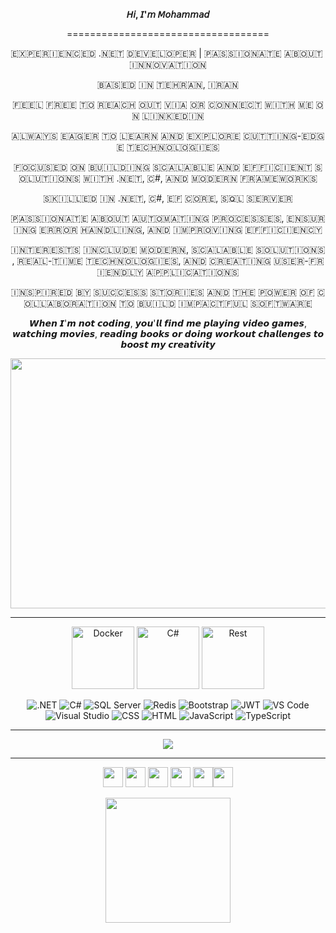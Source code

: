 <p align="center" text-size="20px"><b>𝘏𝘪, 𝘐'𝘮 𝘔𝘰𝘩𝘢𝘮𝘮𝘢𝘥 </b></p>

<p align="center">===================================</p>

<p align="center"> ​🇪​​🇽​​🇵​​🇪​​🇷​​🇮​​🇪​​🇳​​🇨​​🇪​​🇩​ .​🇳​​🇪​​🇹​ ​🇩​​🇪​​🇻​​🇪​​🇱​​🇴​​🇵​​🇪​​🇷​ | ​🇵​​🇦​​🇸​​🇸​​🇮​​🇴​​🇳​​🇦​​🇹​​🇪​ ​🇦​​🇧​​🇴​​🇺​​🇹​ ​🇮​​🇳​​🇳​​🇴​​🇻​​🇦​​🇹​​🇮​​🇴​​🇳​  </p>

<p align="center"> ​🇧​​🇦​​🇸​​🇪​​🇩​ ​🇮​​🇳​ ​🇹​​🇪​​🇭​​🇷​​🇦​​🇳​, ​🇮​​🇷​​🇦​​🇳​  </p>

<p align="center"> ​🇫​​🇪​​🇪​​🇱​ ​🇫​​🇷​​🇪​​🇪​ ​🇹​​🇴​ ​🇷​​🇪​​🇦​​🇨​​🇭​ ​🇴​​🇺​​🇹​ ​🇻​​🇮​​🇦​ ​🇴​​🇷​ ​🇨​​🇴​​🇳​​🇳​​🇪​​🇨​​🇹​ ​🇼​​🇮​​🇹​​🇭​ ​🇲​​🇪​ ​🇴​​🇳​ ​🇱​​🇮​​🇳​​🇰​​🇪​​🇩​​🇮​​🇳​  </p>

<p align="center"> ​🇦​​🇱​​🇼​​🇦​​🇾​​🇸​ ​🇪​​🇦​​🇬​​🇪​​🇷​ ​🇹​​🇴​ ​🇱​​🇪​​🇦​​🇷​​🇳​ ​🇦​​🇳​​🇩​ ​🇪​​🇽​​🇵​​🇱​​🇴​​🇷​​🇪​ ​🇨​​🇺​​🇹​​🇹​​🇮​​🇳​​🇬​-​🇪​​🇩​​🇬​​🇪​ ​🇹​​🇪​​🇨​​🇭​​🇳​​🇴​​🇱​​🇴​​🇬​​🇮​​🇪​​🇸​  </p>

<p align="center"> ​🇫​​🇴​​🇨​​🇺​​🇸​​🇪​​🇩​ ​🇴​​🇳​ ​🇧​​🇺​​🇮​​🇱​​🇩​​🇮​​🇳​​🇬​ ​🇸​​🇨​​🇦​​🇱​​🇦​​🇧​​🇱​​🇪​ ​🇦​​🇳​​🇩​ ​🇪​​🇫​​🇫​​🇮​​🇨​​🇮​​🇪​​🇳​​🇹​ ​🇸​​🇴​​🇱​​🇺​​🇹​​🇮​​🇴​​🇳​​🇸​ ​🇼​​🇮​​🇹​​🇭​ .​🇳​​🇪​​🇹​, ​🇨​#, ​🇦​​🇳​​🇩​ ​🇲​​🇴​​🇩​​🇪​​🇷​​🇳​ ​🇫​​🇷​​🇦​​🇲​​🇪​​🇼​​🇴​​🇷​​🇰​​🇸​  </p>

<p align="center"> ​🇸​​🇰​​🇮​​🇱​​🇱​​🇪​​🇩​ ​🇮​​🇳​ .​🇳​​🇪​​🇹​, ​🇨​#, ​🇪​​🇫​ ​🇨​​🇴​​🇷​​🇪​, ​🇸​​🇶​​🇱​ ​🇸​​🇪​​🇷​​🇻​​🇪​​🇷​  </p>

<p align="center"> ​🇵​​🇦​​🇸​​🇸​​🇮​​🇴​​🇳​​🇦​​🇹​​🇪​ ​🇦​​🇧​​🇴​​🇺​​🇹​ ​🇦​​🇺​​🇹​​🇴​​🇲​​🇦​​🇹​​🇮​​🇳​​🇬​ ​🇵​​🇷​​🇴​​🇨​​🇪​​🇸​​🇸​​🇪​​🇸​, ​🇪​​🇳​​🇸​​🇺​​🇷​​🇮​​🇳​​🇬​ ​🇪​​🇷​​🇷​​🇴​​🇷​ ​🇭​​🇦​​🇳​​🇩​​🇱​​🇮​​🇳​​🇬​, ​🇦​​🇳​​🇩​ ​🇮​​🇲​​🇵​​🇷​​🇴​​🇻​​🇮​​🇳​​🇬​ ​🇪​​🇫​​🇫​​🇮​​🇨​​🇮​​🇪​​🇳​​🇨​​🇾​  </p>

<p align="center"> ​🇮​​🇳​​🇹​​🇪​​🇷​​🇪​​🇸​​🇹​​🇸​ ​🇮​​🇳​​🇨​​🇱​​🇺​​🇩​​🇪​ ​🇲​​🇴​​🇩​​🇪​​🇷​​🇳​, ​🇸​​🇨​​🇦​​🇱​​🇦​​🇧​​🇱​​🇪​ ​🇸​​🇴​​🇱​​🇺​​🇹​​🇮​​🇴​​🇳​​🇸​, ​🇷​​🇪​​🇦​​🇱​-​🇹​​🇮​​🇲​​🇪​ ​🇹​​🇪​​🇨​​🇭​​🇳​​🇴​​🇱​​🇴​​🇬​​🇮​​🇪​​🇸​, ​🇦​​🇳​​🇩​ ​🇨​​🇷​​🇪​​🇦​​🇹​​🇮​​🇳​​🇬​ ​🇺​​🇸​​🇪​​🇷​-​🇫​​🇷​​🇮​​🇪​​🇳​​🇩​​🇱​​🇾​ ​🇦​​🇵​​🇵​​🇱​​🇮​​🇨​​🇦​​🇹​​🇮​​🇴​​🇳​​🇸​  </p>

<p align="center"> ​🇮​​🇳​​🇸​​🇵​​🇮​​🇷​​🇪​​🇩​ ​🇧​​🇾​ ​🇸​​🇺​​🇨​​🇨​​🇪​​🇸​​🇸​ ​🇸​​🇹​​🇴​​🇷​​🇮​​🇪​​🇸​ ​🇦​​🇳​​🇩​ ​🇹​​🇭​​🇪​ ​🇵​​🇴​​🇼​​🇪​​🇷​ ​🇴​​🇫​ ​🇨​​🇴​​🇱​​🇱​​🇦​​🇧​​🇴​​🇷​​🇦​​🇹​​🇮​​🇴​​🇳​ ​🇹​​🇴​ ​🇧​​🇺​​🇮​​🇱​​🇩​ ​🇮​​🇲​​🇵​​🇦​​🇨​​🇹​​🇫​​🇺​​🇱​ ​🇸​​🇴​​🇫​​🇹​​🇼​​🇦​​🇷​​🇪​  </p>

<p align="center"> 𝙒𝙝𝙚𝙣 𝙄'𝙢 𝙣𝙤𝙩 𝙘𝙤𝙙𝙞𝙣𝙜, 𝙮𝙤𝙪'𝙡𝙡 𝙛𝙞𝙣𝙙 𝙢𝙚 𝙥𝙡𝙖𝙮𝙞𝙣𝙜 𝙫𝙞𝙙𝙚𝙤 𝙜𝙖𝙢𝙚𝙨, 𝙬𝙖𝙩𝙘𝙝𝙞𝙣𝙜 𝙢𝙤𝙫𝙞𝙚𝙨, 𝙧𝙚𝙖𝙙𝙞𝙣𝙜 𝙗𝙤𝙤𝙠𝙨 𝙤𝙧 𝙙𝙤𝙞𝙣𝙜 𝙬𝙤𝙧𝙠𝙤𝙪𝙩 𝙘𝙝𝙖𝙡𝙡𝙚𝙣𝙜𝙚𝙨 𝙩𝙤 𝙗𝙤𝙤𝙨𝙩 𝙢𝙮 𝙘𝙧𝙚𝙖𝙩𝙞𝙫𝙞𝙩𝙮 </p>


<p align="center">
    <img src="https://user-images.githubusercontent.com/74038190/212750672-2f3f2b50-c84f-4ed8-a60a-849ae69ff9df.gif" width="600" height="400">
</p>

<hr/>

<p align="center">
    <img src="https://techstack-generator.vercel.app/docker-icon.svg" alt="Docker" width="100" height="100"/>
    <img src="https://techstack-generator.vercel.app/csharp-icon.svg" alt="C#" width="100" height="100"/>
    <img src="https://techstack-generator.vercel.app/restapi-icon.svg" alt="Rest" width="100" height="100"/>
</p>

<p align="center">

<img src="https://img.shields.io/badge/.NET-5C2D91?style=for-the-badge&logo=.net&logoColor=white" alt=".NET" />
<img src="https://img.shields.io/badge/c%23-%23239120.svg?style=for-the-badge&logo=csharp&logoColor=white" alt="C#" />
<img src="https://img.shields.io/badge/Microsoft%20SQL%20Server-CC2927?style=for-the-badge&logo=microsoft%20sql%20server&logoColor=white" alt="SQL Server" />
<img src="https://img.shields.io/badge/redis-%23DD0031.svg?style=for-the-badge&logo=redis&logoColor=white" alt="Redis" />
<img src="https://img.shields.io/badge/bootstrap-%238511FA.svg?style=for-the-badge&logo=bootstrap&logoColor=white" alt="Bootstrap" />
<img src="https://img.shields.io/badge/JWT-black?style=for-the-badge&logo=JSON%20web%20tokens" alt="JWT" />
<img src="https://img.shields.io/badge/Visual%20Studio%20Code-0078d7.svg?style=for-the-badge&logo=visual-studio-code&logoColor=white" alt="VS Code" />
<img src="https://img.shields.io/badge/Visual%20Studio-5C2D91.svg?style=for-the-badge&logo=visual-studio&logoColor=white" alt="Visual Studio" />
<img src="https://img.shields.io/badge/css3-%231572B6.svg?style=for-the-badge&logo=css3&logoColor=white" alt="CSS" />
<img src="https://img.shields.io/badge/html5-%23E34F26.svg?style=for-the-badge&logo=html5&logoColor=white" alt="HTML" />
<img src="https://img.shields.io/badge/javascript-%23323330.svg?style=for-the-badge&logo=javascript&logoColor=%23F7DF1E" alt="JavaScript" />
<img src="https://img.shields.io/badge/typescript-%23007ACC.svg?style=for-the-badge&logo=typescript&logoColor=white" alt="TypeScript" />

</p>
<hr/>
<p align="center">
    <img src="http://github-profile-summary-cards.vercel.app/api/cards/profile-details?username=MBakhtiari97&theme=dark">
</p>

<hr/>
<p align="center"> <a href="https://www.facebook.com/profile.php?id=100081131992040" target="_blank" rel="noreferrer"><img src="https://raw.githubusercontent.com/danielcranney/readme-generator/main/public/icons/socials/facebook.svg" width="32" height="32" /></a> <a href="https://www.github.com/MBakhtiari97" target="_blank" rel="noreferrer"><img src="https://raw.githubusercontent.com/danielcranney/readme-generator/main/public/icons/socials/github.svg" width="32" height="32" /></a> <a href="http://www.instagram.com/mohammad_bakhtiari_97" target="_blank" rel="noreferrer"><img src="https://raw.githubusercontent.com/danielcranney/readme-generator/main/public/icons/socials/instagram.svg" width="32" height="32" /></a> <a href="https://www.stackoverflow.com/users/16778005" target="_blank" rel="noreferrer"><img src="https://raw.githubusercontent.com/danielcranney/readme-generator/main/public/icons/socials/stackoverflow.svg" width="32" height="32" /></a> <a href="https://www.linkedin.com/in/mohammad-bakhtiarii97" target="_blank" rel="noreferrer"><img src="https://raw.githubusercontent.com/danielcranney/readme-generator/main/public/icons/socials/linkedin.svg" width="32" height="32" /></a><a href="https://mbakhtiaridev.info/" target="_blank" rel="noreferrer"><img src="https://raw.githubusercontent.com/danielcranney/readme-generator/main/public/icons/socials/devdotto.svg" width="32" height="32" /></a> </p>
<p align="center">
    <a href="https://www.buymeacoffee.com/mbakhtiari97"><img src="https://cdn.buymeacoffee.com/buttons/v2/default-yellow.png" width="200" /></a>
</p>
